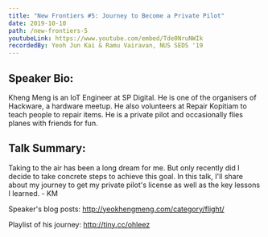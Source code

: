 ```yaml
---
title: "New Frontiers #5: Journey to Become a Private Pilot"
date: 2019-10-10
path: /new-frontiers-5
youtubeLink: https://www.youtube.com/embed/Tde0NruNWIk
recordedBy: Yeoh Jun Kai & Ramu Vairavan, NUS SEDS '19
---
```


## Speaker Bio:

Kheng Meng is an IoT Engineer at SP Digital. He is one of the organisers of Hackware, a hardware meetup. He also volunteers at Repair Kopitiam to teach people to repair items. He is a private pilot and occasionally flies planes with friends for fun.

## Talk Summary:

Taking to the air has been a long dream for me. But only recently did I decide to take concrete steps to achieve this goal. In this talk, I'll share about my journey to get my private pilot's license as well as the key lessons I learned. - KM

Speaker's blog posts: <http://yeokhengmeng.com/category/flight/>

Playlist of his journey: <http://tiny.cc/ohleez>

